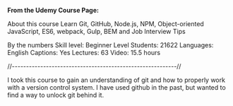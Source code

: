 <strong>From the Udemy Course Page:</strong>

About this course
Learn Git, GitHub, Node.js, NPM, Object-oriented JavaScript, ES6, webpack, Gulp, BEM and Job Interview Tips

By the numbers
Skill level: Beginner Level
Students: 21622
Languages: English
Captions: Yes
Lectures: 63
Video: 15.5 hours

//----------------------------------------------------------//

I took this course to gain an understanding of git and how to properly work with a version control system. I have used github in the past, but wanted to find a way to unlock git behind it.